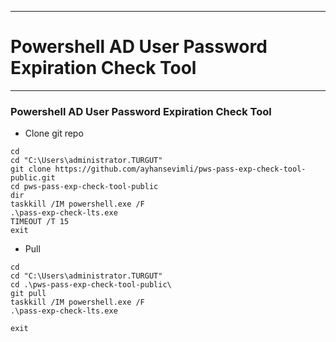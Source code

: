 **********************************************************************************************************
#
# Powershell AD User Password Expiration Check Tool
**********************************************************************************************************

### Powershell AD User Password Expiration Check Tool
* Clone git repo
```
cd
cd "C:\Users\administrator.TURGUT"
git clone https://github.com/ayhansevimli/pws-pass-exp-check-tool-public.git
cd pws-pass-exp-check-tool-public
dir
taskkill /IM powershell.exe /F
.\pass-exp-check-lts.exe
TIMEOUT /T 15
exit
```
* Pull
```
cd
cd "C:\Users\administrator.TURGUT"
cd .\pws-pass-exp-check-tool-public\
git pull
taskkill /IM powershell.exe /F
.\pass-exp-check-lts.exe

exit


```
